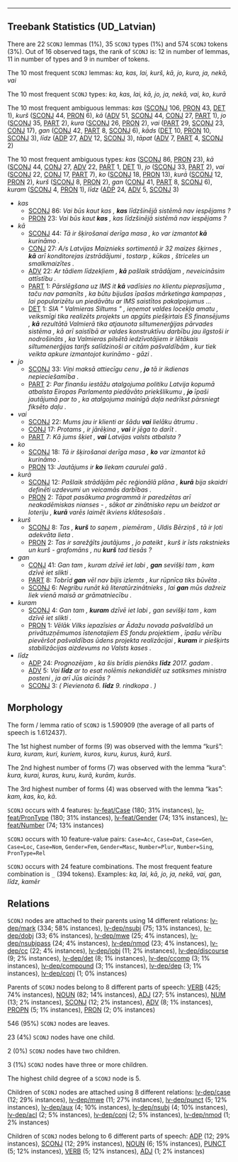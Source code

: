 

--------------------------------------------------------------------------------

## Treebank Statistics (UD_Latvian)

There are 22 `SCONJ` lemmas (1%), 35 `SCONJ` types (1%) and 574 `SCONJ` tokens (3%).
Out of 16 observed tags, the rank of `SCONJ` is: 12 in number of lemmas, 11 in number of types and 9 in number of tokens.

The 10 most frequent `SCONJ` lemmas: <em>ka, kas, lai, kurš, kā, jo, kura, ja, nekā, vai</em>

The 10 most frequent `SCONJ` types:  <em>ka, kas, lai, kā, jo, ja, nekā, vai, ko, kurā</em>

The 10 most frequent ambiguous lemmas: <em>kas</em> ([SCONJ]() 106, [PRON]() 43, [DET]() 1), <em>kurš</em> ([SCONJ]() 44, [PRON]() 6), <em>kā</em> ([ADV]() 51, [SCONJ]() 44, [CONJ]() 27, [PART]() 1), <em>jo</em> ([SCONJ]() 35, [PART]() 2), <em>kura</em> ([SCONJ]() 26, [PRON]() 2), <em>vai</em> ([PART]() 29, [SCONJ]() 23, [CONJ]() 17), <em>gan</em> ([CONJ]() 42, [PART]() 8, [SCONJ]() 6), <em>kāds</em> ([DET]() 10, [PRON]() 10, [SCONJ]() 3), <em>līdz</em> ([ADP]() 27, [ADV]() 12, [SCONJ]() 3), <em>tāpat</em> ([ADV]() 7, [PART]() 4, [SCONJ]() 2)

The 10 most frequent ambiguous types:  <em>kas</em> ([SCONJ]() 86, [PRON]() 23), <em>kā</em> ([SCONJ]() 44, [CONJ]() 27, [ADV]() 22, [PART]() 1, [DET]() 1), <em>jo</em> ([SCONJ]() 33, [PART]() 2), <em>vai</em> ([SCONJ]() 22, [CONJ]() 17, [PART]() 7), <em>ko</em> ([SCONJ]() 18, [PRON]() 13), <em>kurā</em> ([SCONJ]() 12, [PRON]() 2), <em>kurš</em> ([SCONJ]() 8, [PRON]() 2), <em>gan</em> ([CONJ]() 41, [PART]() 8, [SCONJ]() 6), <em>kuram</em> ([SCONJ]() 4, [PRON]() 1), <em>līdz</em> ([ADP]() 24, [ADV]() 5, [SCONJ]() 3)


* <em>kas</em>
  * [SCONJ]() 86: <em>Vai būs kaut kas , <b>kas</b> līdzšinējā sistēmā nav iespējams ?</em>
  * [PRON]() 23: <em>Vai būs kaut <b>kas</b> , kas līdzšinējā sistēmā nav iespējams ?</em>
* <em>kā</em>
  * [SCONJ]() 44: <em>Tā ir šķirošanai derīga masa , ko var izmantot <b>kā</b> kurināmo .</em>
  * [CONJ]() 27: <em>A/s Latvijas Maiznieks sortimentā ir 32 maizes šķirnes , <b>kā</b> arī konditorejas izstrādājumi , tostarp , kūkas , štriceles un smalkmaizītes .</em>
  * [ADV]() 22: <em>Ar tādiem līdzekļiem , <b>kā</b> pašlaik strādājam , neveicināsim attīstību .</em>
  * [PART]() 1: <em>Pārslēgšana uz IMS it <b>kā</b> vadīsies no klientu pieprasījuma , taču nav pamanīts , ka būtu bijušas īpašas mārketinga kampaņas , lai popularizētu un piedāvātu ar IMS saistītos pakalpojumus ...</em>
  * [DET]() 1: <em>SIA " Valmieras Siltums " , ieņemot valdes locekļa amatu , veiksmīgi tika realizēts projekts un apgūts piešķirtais ES finansējums , <b>kā</b> rezultātā Valmierā tika atjaunota siltumenerģijas pārvades sistēma , kā arī saistībā ar valdes konstruktīvu darbību jau ilgstoši ir nodrošināts , ka Valmieras pilsētā iedzīvotājiem ir lētākais siltumenerģijas tarifs salīdzinoši ar citām pašvaldībām , kur tiek veikta apkure izmantojot kurināmo - gāzi .</em>
* <em>jo</em>
  * [SCONJ]() 33: <em>Viņi maksā attiecīgu cenu , <b>jo</b> tā ir ikdienas nepieciešamība .</em>
  * [PART]() 2: <em>Par finanšu iestāžu atalgojuma politiku Latvija kopumā atbalsta Eiropas Parlamenta piedāvāto priekšlikumu , <b>jo</b> īpaši jautājumā par to , ka atalgojuma mainīgā daļa nedrīkst pārsniegt fiksēto daļu .</em>
* <em>vai</em>
  * [SCONJ]() 22: <em>Mums jau ir klienti ar šādu <b>vai</b> lielāku ātrumu .</em>
  * [CONJ]() 17: <em>Protams , ir jārēķina , <b>vai</b> ir jēga to darīt .</em>
  * [PART]() 7: <em>Kā jums šķiet , <b>vai</b> Latvijas valsts atbalsta ?</em>
* <em>ko</em>
  * [SCONJ]() 18: <em>Tā ir šķirošanai derīga masa , <b>ko</b> var izmantot kā kurināmo .</em>
  * [PRON]() 13: <em>Jautājums ir <b>ko</b> liekam caurulei galā .</em>
* <em>kurā</em>
  * [SCONJ]() 12: <em>Pašlaik strādājām pēc reģionālā plāna , <b>kurā</b> bija skaidri definēti uzdevumi un veicamās darbības .</em>
  * [PRON]() 2: <em>Tāpat pasākuma programmā ir paredzētas arī neakadēmiskas nianses - , sākot ar zinātnisko repu un beidzot ar loteriju , <b>kurā</b> varēs laimēt ikviens klātesošais .</em>
* <em>kurš</em>
  * [SCONJ]() 8: <em>Tas , <b>kurš</b> to saņem , piemēram , Uldis Bērziņš , tā ir ļoti adekvāta lieta .</em>
  * [PRON]() 2: <em>Tas ir sarežģīts jautājums , jo pateikt , kurš ir īsts rakstnieks un kurš - grafomāns , nu <b>kurš</b> tad tiesās ?</em>
* <em>gan</em>
  * [CONJ]() 41: <em>Gan tam , kuram dzīvē iet labi , <b>gan</b> sevišķi tam , kam dzīvē iet slikti .</em>
  * [PART]() 8: <em>Tobrīd <b>gan</b> vēl nav bijis izlemts , kur rūpnīca tiks būvēta .</em>
  * [SCONJ]() 6: <em>Negribu runāt kā literatūrzinātnieks , lai <b>gan</b> mūs dažreiz liek vienā maisā ar grāmatniecību .</em>
* <em>kuram</em>
  * [SCONJ]() 4: <em>Gan tam , <b>kuram</b> dzīvē iet labi , gan sevišķi tam , kam dzīvē iet slikti .</em>
  * [PRON]() 1: <em>Vēlāk Vilks iepazīsies ar Ādažu novada pašvaldībā un privātuzņēmumos īstenotajiem ES fondu projektiem , īpašu vērību pievēršot pašvaldības ūdens projekta realizācijai , <b>kuram</b> ir piešķirts stabilizācijas aizdevums no Valsts kases .</em>
* <em>līdz</em>
  * [ADP]() 24: <em>Prognozējam , ka šis brīdis pienāks <b>līdz</b> 2017. gadam .</em>
  * [ADV]() 5: <em>Vai <b>līdz</b> ar to esat nolēmis nekandidēt uz satiksmes ministra posteni , ja arī Jūs aicinās ?</em>
  * [SCONJ]() 3: <em>( Pievienota 6. <b>līdz</b> 9. rindkopa . )</em>

## Morphology

The form / lemma ratio of `SCONJ` is 1.590909 (the average of all parts of speech is 1.612437).

The 1st highest number of forms (9) was observed with the lemma “kurš”: <em>kura, kuram, kuri, kuriem, kuros, kuru, kurus, kurā, kurš</em>.

The 2nd highest number of forms (7) was observed with the lemma “kura”: <em>kura, kurai, kuras, kuru, kurā, kurām, kurās</em>.

The 3rd highest number of forms (4) was observed with the lemma “kas”: <em>kam, kas, ko, kā</em>.

`SCONJ` occurs with 4 features: [lv-feat/Case]() (180; 31% instances), [lv-feat/PronType]() (180; 31% instances), [lv-feat/Gender]() (74; 13% instances), [lv-feat/Number]() (74; 13% instances)

`SCONJ` occurs with 10 feature-value pairs: `Case=Acc`, `Case=Dat`, `Case=Gen`, `Case=Loc`, `Case=Nom`, `Gender=Fem`, `Gender=Masc`, `Number=Plur`, `Number=Sing`, `PronType=Rel`

`SCONJ` occurs with 24 feature combinations.
The most frequent feature combination is `_` (394 tokens).
Examples: <em>ka, lai, kā, jo, ja, nekā, vai, gan, līdz, kamēr</em>


## Relations

`SCONJ` nodes are attached to their parents using 14 different relations: [lv-dep/mark]() (334; 58% instances), [lv-dep/nsubj]() (75; 13% instances), [lv-dep/dobj]() (33; 6% instances), [lv-dep/mwe]() (25; 4% instances), [lv-dep/nsubjpass]() (24; 4% instances), [lv-dep/nmod]() (23; 4% instances), [lv-dep/cc]() (22; 4% instances), [lv-dep/iobj]() (11; 2% instances), [lv-dep/discourse]() (9; 2% instances), [lv-dep/det]() (8; 1% instances), [lv-dep/ccomp]() (3; 1% instances), [lv-dep/compound]() (3; 1% instances), [lv-dep/dep]() (3; 1% instances), [lv-dep/conj]() (1; 0% instances)

Parents of `SCONJ` nodes belong to 8 different parts of speech: [VERB]() (425; 74% instances), [NOUN]() (82; 14% instances), [ADJ]() (27; 5% instances), [NUM]() (13; 2% instances), [SCONJ]() (12; 2% instances), [ADV]() (8; 1% instances), [PROPN]() (5; 1% instances), [PRON]() (2; 0% instances)

546 (95%) `SCONJ` nodes are leaves.

23 (4%) `SCONJ` nodes have one child.

2 (0%) `SCONJ` nodes have two children.

3 (1%) `SCONJ` nodes have three or more children.

The highest child degree of a `SCONJ` node is 5.

Children of `SCONJ` nodes are attached using 8 different relations: [lv-dep/case]() (12; 29% instances), [lv-dep/mwe]() (11; 27% instances), [lv-dep/punct]() (5; 12% instances), [lv-dep/aux]() (4; 10% instances), [lv-dep/nsubj]() (4; 10% instances), [lv-dep/acl]() (2; 5% instances), [lv-dep/conj]() (2; 5% instances), [lv-dep/nmod]() (1; 2% instances)

Children of `SCONJ` nodes belong to 6 different parts of speech: [ADP]() (12; 29% instances), [SCONJ]() (12; 29% instances), [NOUN]() (6; 15% instances), [PUNCT]() (5; 12% instances), [VERB]() (5; 12% instances), [ADJ]() (1; 2% instances)

